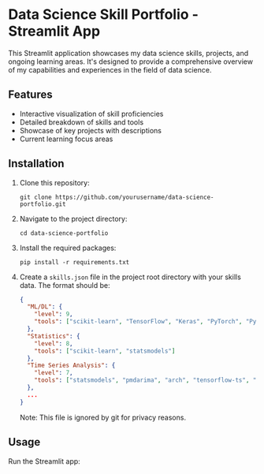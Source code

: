 # Data Science Skill Portfolio - Streamlit App

This Streamlit application showcases my data science skills, projects, and ongoing learning areas. It's designed to provide a comprehensive overview of my capabilities and experiences in the field of data science.

## Features

- Interactive visualization of skill proficiencies
- Detailed breakdown of skills and tools
- Showcase of key projects with descriptions
- Current learning focus areas

## Installation

1. Clone this repository:
   ```
   git clone https://github.com/yourusername/data-science-portfolio.git
   ```

2. Navigate to the project directory:
   ```
   cd data-science-portfolio
   ```

3. Install the required packages:
   ```
   pip install -r requirements.txt
   ```

4. Create a `skills.json` file in the project root directory with your skills data. The format should be:
   ```json
   {
     "ML/DL": {
       "level": 9,
       "tools": ["scikit-learn", "TensorFlow", "Keras", "PyTorch", "PyTorch Lightning", "XGBoost", "LightGBM", "CatBoost"]
     },
     "Statistics": {
       "level": 8,
       "tools": ["scikit-learn", "statsmodels"]
     },
     "Time Series Analysis": {
       "level": 7,
       "tools": ["statsmodels", "pmdarima", "arch", "tensorflow-ts", "sktime", "prophet"]
     },
     ...
   }
   ```
   Note: This file is ignored by git for privacy reasons.

## Usage

Run the Streamlit app: